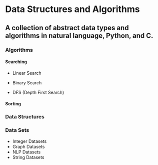 # Data Structures and Algorithms

## A collection of abstract data types and algorithms in natural language, Python, and C.

### Algorithms


#### Searching
- Linear Search
- Binary Search

- DFS (Depth First Search)

#### Sorting


### Data Structures


### Data Sets

- Integer Datasets
- Graph Datasets
- NLP Datasets
- String Datasets
